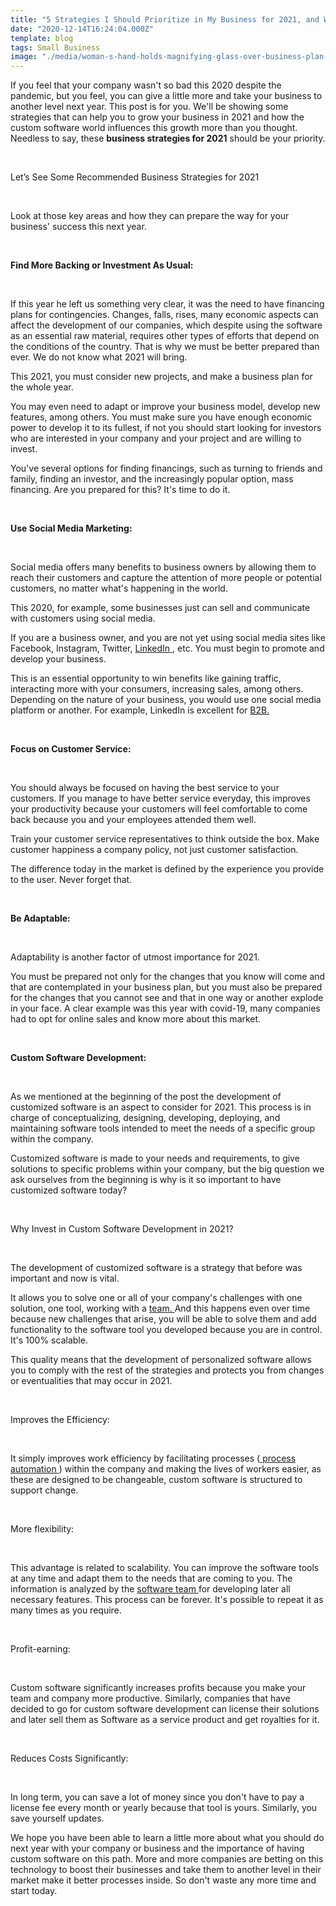 ```yaml
---
title: "5 Strategies I Should Prioritize in My Business for 2021, and Why Custom Software Development is one of Them"
date: "2020-12-14T16:24:04.000Z"
template: blog
tags: Small Business
image: "./media/woman-s-hand-holds-magnifying-glass-over-business-plan-for-2021 (1).jpg"
---
```


If you feel that your company wasn't so bad this 2020 despite the pandemic, but you feel, you can give a little more and take your business to another level next year. This post is for you. We'll be showing some strategies that can help you to grow your business in 2021 and how the custom software world influences this growth more than you thought. Needless to say, these **business strategies for 2021** should be your priority.  

<Br>

<title-2>Let’s See Some Recommended Business Strategies for 2021</title-2>

<Br>

Look at those key areas and how they can prepare the way for your business' success this next year.

<Br>

<title-3>**Find More Backing or Investment As Usual:**</title-3>

<Br>

If this year he left us something very clear, it was the need to have financing plans for contingencies. Changes, falls, rises, many economic aspects can affect the development of our companies, which despite using the software as an essential raw material, requires other types of efforts that depend on the conditions of the country. That is why we must be better prepared than ever. We do not know what 2021 will bring. 

This 2021, you must consider new projects, and make a business plan for the whole year. 

You may even need to adapt or improve your business model, develop new features, among others. You must make sure you have enough economic power to develop it to its fullest, if not you should start looking for investors who are interested in your company and your project and are willing to invest.  

You've several options for finding financings, such as turning to friends and family, finding an investor, and the increasingly popular option, mass financing. Are you prepared for this? It's time to do it. 

<Br>

<title-3>**Use Social Media Marketing:**</title-3>

<Br>

Social media offers many benefits to business owners by allowing them to reach their customers and capture the attention of more people or potential customers, no matter what's happening in the world.

This 2020, for example, some businesses just can sell and communicate with customers using social media.  

If you are a business owner, and you are not yet using social media sites like Facebook, Instagram, Twitter, <a target="_blank" href="https://www.linkedin.com/company/cobuildlab/?viewAsMember=true">   LinkedIn </a>, etc. You must begin to promote and develop your business. 

This is an essential opportunity to win benefits like gaining traffic, interacting more with your consumers, increasing sales, among others. Depending on the nature of your business, you would use one social media platform or another. For example, LinkedIn is excellent for <a target="_blank" href="https://cobuildlab.com/blog/How-can-a-B2B-Software-Company-help-your-business-to-become-a-Saas-Company/">   B2B. </a> 

<Br>

<title-3>**Focus on Customer Service:**</title-3>

<Br>

You should always be focused on having the best service to your customers. If you manage to have better service everyday, this improves your productivity because your customers will feel comfortable to come back because you and your employees attended them well. 

Train your customer service representatives to think outside the box. Make customer happiness a company policy, not just customer satisfaction.  

The difference today in the market is defined by the experience you provide to the user. Never forget that. 

<Br>

<title-3>**Be Adaptable:**</title-3>

<Br>

Adaptability is another factor of utmost importance for 2021. 

You must be prepared not only for the changes that you know will come and that are contemplated in your business plan, but you must also be prepared for the changes that you cannot see and that in one way or another explode in your face. A clear example was this year with covid-19, many companies had to opt for online sales and know more about this market.

<Br>

<title-3>**Custom Software Development:**</title-3>

<Br>

As we mentioned at the beginning of the post the development of customized software is an aspect to consider for 2021. This process is in charge of conceptualizing, designing, developing, deploying, and maintaining software tools intended to meet the needs of a specific group within the company. 

Customized software is made to your needs and requirements, to give solutions to specific problems within your company, but the big question we ask ourselves from the beginning is why is it so important to have customized software today?   

<Br>

<title-2>Why Invest in Custom Software Development in 2021?</title-2>

<Br>

The development of customized software is a strategy that before was important and now is vital. 

It allows you to solve one or all of your company's challenges with one solution, one tool, working with a  <a target="_blank" href="https://jooble.org/jobs-consulting-software-engineer">  team. </a> And this happens even over time because new challenges that arise, you will be able to solve them and add functionality to the software tool you developed because you are in control. It's 100% scalable. 

This quality means that the development of personalized software allows you to comply with the rest of the strategies and protects you from changes or eventualities that may occur in 2021. 

<Br>

<title-3>Improves the Efficiency:</title-3>

<Br>

It simply improves work efficiency by facilitating processes (<a target="_blank" href="https://cobuildlab.com/blog/Process-Automation-and-Software-Solutions-for-Small-Businesses/">  process automation </a>) within the company and making the lives of workers easier, as these are designed to be changeable, custom software is structured to support change.  

<Br>

<title-3>More flexibility:</title-3>

<Br>

This advantage is related to scalability. You can improve the software tools at any time and adapt them to the needs that are coming to you. The information is analyzed by the <a target="_blank" href="https://cobuildlab.com/blog/reasons-to-outsource-a-Software-development-team-instead-of-hiring-in-house/">   software team </a> for developing later all  necessary features. This process can be forever. It's possible to repeat it as many times as you require.

<Br>

<title-3>Profit-earning:</title-3>

<Br>

Custom software significantly increases profits because you make your team and company more productive. Similarly, companies that have decided to go for custom software development can license their solutions and later sell them as Software as a service product and get royalties for it. 

<Br>

<title-3>Reduces Costs Significantly:</title-3>

<Br>

In long term, you can save a lot of money since you don't have to pay a license fee every month or yearly because that tool is yours.  Similarly, you save yourself updates.  

We hope you have been able to learn a little more about what you should do next year with your company or business and the importance of having custom software on this path. More and more companies are betting on this technology to boost their businesses and take them to another level in their market make it better processes inside. So don't waste any more time and start today.  
